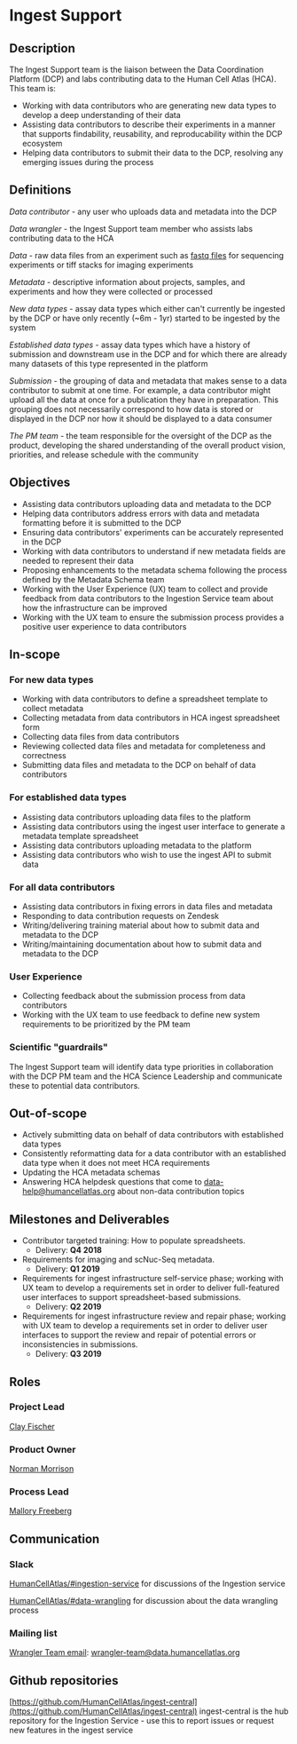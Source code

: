# Ingest Support

## Description

The Ingest Support team is the liaison between the Data Coordination Platform (DCP) and labs contributing data to the Human Cell Atlas (HCA). This team is:

* Working with data contributors who are generating new data types to develop a deep understanding of their data
* Assisting data contributors to describe their experiments in a manner that supports findability, reusability, and reproducability within the DCP ecosystem
* Helping data contributors to submit their data to the DCP, resolving any emerging issues during the process

## Definitions

*Data contributor* - any user who uploads data and metadata into the DCP

*Data wrangler* -  the Ingest Support team member who assists labs contributing data to the HCA

*Data* - raw data files from an experiment such as [fastq files](https://en.wikipedia.org/wiki/FASTQ_format) for sequencing experiments or tiff stacks for imaging experiments

*Metadata* - descriptive information about projects, samples, and experiments and how they were collected or processed

*New data types* - assay data types which either can't currently be ingested by the DCP or have only recently (~6m - 1yr) started to be ingested by the system

*Established data types* - assay data types which have a history of submission and downstream use in the DCP and for which there are already many datasets of this type represented in the platform

*Submission* - the grouping of data and metadata that makes sense to a data contributor to submit at one time. For example, a data contributor might upload all the data at once for a publication they have in preparation. This grouping does not necessarily correspond to how data is stored or displayed in the DCP nor how it should be displayed to a data consumer

*The PM team* - the team responsible for the oversight of the DCP as the product, developing the shared understanding of the overall product vision, priorities, and release schedule with the community

## Objectives

- Assisting data contributors uploading data and metadata to the DCP
- Helping data contributors address errors with data and metadata formatting before it is submitted to the DCP
- Ensuring data contributors' experiments can be accurately represented in the DCP
- Working with data contributors to understand if new metadata fields are needed to represent their data
- Proposing enhancements to the metadata schema following the process defined by the Metadata Schema team
- Working with the User Experience (UX) team to collect and provide feedback from data contributors to the Ingestion Service team about how the infrastructure can be improved
- Working with the UX team to ensure the submission process provides a positive user experience to data contributors

## In-scope

### For new data types

- Working with data contributors to define a spreadsheet template to collect metadata
- Collecting metadata from data contributors in HCA ingest spreadsheet form
- Collecting data files from data contributors
- Reviewing collected data files and metadata for completeness and correctness
- Submitting data files and metadata to the DCP on behalf of data contributors

### For established data types

- Assisting data contributors uploading data files to the platform
- Assisting data contributors using the ingest user interface to generate a metadata template spreadsheet
- Assisting data contributors uploading metadata to the platform
- Assisting data contributors who wish to use the ingest API to submit data

### For all data contributors

- Assisting data contributors in fixing errors in data files and metadata 
- Responding to data contribution requests on Zendesk
- Writing/delivering training material about how to submit data and metadata to the DCP
- Writing/maintaining documentation about how to submit data and metadata to the DCP

### User Experience

- Collecting feedback about the submission process from data contributors
- Working with the UX team to use feedback to define new system requirements to be prioritized by the PM team

### Scientific "guardrails" 

The Ingest Support team will identify data type priorities in collaboration with the DCP PM team and the HCA Science Leadership and communicate these to potential data contributors.

## Out-of-scope

- Actively submitting data on behalf of data contributors with established data types
- Consistently reformatting data for a data contributor with an established data type when it does not meet HCA requirements
- Updating the HCA metadata schemas 
- Answering HCA helpdesk questions that come to data-help@humancellatlas.org about non-data contribution topics

## Milestones and Deliverables

* Contributor targeted training: How to populate spreadsheets.
  - Delivery: **Q4 2018**
* Requirements for imaging and scNuc-Seq metadata.
  - Delivery: **Q1 2019**
* Requirements for ingest infrastructure self-service phase; working with UX team to develop a requirements set in order to deliver full-featured user interfaces to support spreadsheet-based submissions.
  - Delivery: **Q2 2019**
* Requirements for ingest infrastructure review and repair phase; working with UX team to develop a requirements set in order to deliver user interfaces to support the review and repair of potential errors or inconsistencies in submissions.
  - Delivery: **Q3 2019**

## Roles

### Project Lead

[Clay Fischer](mailto:clmfisch@ucsc.edu)

### Product Owner

[Norman Morrison](mailto:norman@ebi.ac.uk)

### Process Lead

[Mallory Freeberg](mailto:mfreeberg@ebi.ac.uk)

## Communication

### Slack 

[HumanCellAtlas/#ingestion-service](https://humancellatlas.slack.com/messages/ingestion-service) for discussions of the Ingestion service

[HumanCellAtlas/#data-wrangling](https://humancellatlas.slack.com/messages/data-wrangling) for discussion about the data wrangling process

### Mailing list

[Wrangler Team email](mailto:wrangler-team@data.humancellatlas.org): wrangler-team@data.humancellatlas.org

## Github repositories

[https://github.com/HumanCellAtlas/ingest-central](https://github.com/HumanCellAtlas/ingest-central)
ingest-central is the hub repository for the Ingestion Service - use this to report issues or request new features in the ingest service
